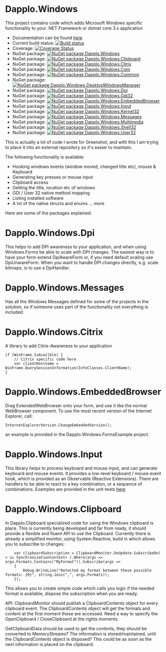# Dapplo.Windows
This project contains code which adds Microsoft Windows specific functionality to your .NET Framework or dotnet core 3.x application

- Documentation can be found [here](http://www.dapplo.net/documentation/Dapplo.Windows)
- Current build status: [![Build status](https://ci.appveyor.com/api/projects/status/n99jafhbbp74n2w7?svg=true)](https://ci.appveyor.com/project/dapplo/dapplo-windows)
- Coverage: [![Coverage Status](https://coveralls.io/repos/github/dapplo/Dapplo.Windows/badge.svg?branch=master)](https://coveralls.io/github/dapplo/Dapplo.Windows?branch=master)
- NuGet package: [![NuGet package Dapplo.Windows](https://badge.fury.io/nu/Dapplo.Windows.svg)](https://badge.fury.io/nu/Dapplo.Windows)
- NuGet package: [![NuGet package Dapplo.Windows.Clipboard](https://badge.fury.io/nu/Dapplo.Windows.Clipboard.svg)](https://badge.fury.io/nu/Dapplo.Windows.Clipboard)
- NuGet package: [![NuGet package Dapplo.Windows.Citrix](https://badge.fury.io/nu/Dapplo.Windows.Citrix.svg)](https://badge.fury.io/nu/Dapplo.Windows.Citrix)
- NuGet package: [![NuGet package Dapplo.Windows.Com](https://badge.fury.io/nu/Dapplo.Windows.Com.svg)](https://badge.fury.io/nu/Dapplo.Windows.Com)
- NuGet package: [![NuGet package Dapplo.Windows.Common](https://badge.fury.io/nu/Dapplo.Windows.Common.svg)](https://badge.fury.io/nu/Dapplo.Windows.Common)
- NuGet package: [![NuGet package Dapplo.Windows.DesktopWindowsManager](https://badge.fury.io/nu/Dapplo.Windows.DesktopWindowsManager.svg)](https://badge.fury.io/nu/Dapplo.Windows.DesktopWindowsManager)
- NuGet package: [![NuGet package Dapplo.Windows.Dpi](https://badge.fury.io/nu/Dapplo.Windows.Dpi.svg)](https://badge.fury.io/nu/Dapplo.Windows.Dpi)
- NuGet package: [![NuGet package Dapplo.Windows.Gdi32](https://badge.fury.io/nu/Dapplo.Windows.Gdi32.svg)](https://badge.fury.io/nu/Dapplo.Windows.Gdi32)
- NuGet package: [![NuGet package Dapplo.Windows.EmbeddedBrowser](https://badge.fury.io/nu/Dapplo.Windows.EmbeddedBrowser.svg)](https://badge.fury.io/nu/Dapplo.Windows.EmbeddedBrowser)
- NuGet package: [![NuGet package Dapplo.Windows.Input](https://badge.fury.io/nu/Dapplo.Windows.Input.svg)](https://badge.fury.io/nu/Dapplo.Windows.Input)
- NuGet package: [![NuGet package Dapplo.Windows.Kernel32](https://badge.fury.io/nu/Dapplo.Windows.Kernel32.svg)](https://badge.fury.io/nu/Dapplo.Windows.Kernel32)
- NuGet package: [![NuGet package Dapplo.Windows.Messages](https://badge.fury.io/nu/Dapplo.Windows.Messages.svg)](https://badge.fury.io/nu/Dapplo.Windows.Messages)
- NuGet package: [![NuGet package Dapplo.Windows.Multimedia](https://badge.fury.io/nu/Dapplo.Windows.Multimedia.svg)](https://badge.fury.io/nu/Dapplo.Windows.Multimedia)
- NuGet package: [![NuGet package Dapplo.Windows.Shell32](https://badge.fury.io/nu/Dapplo.Windows.Shell32.svg)](https://badge.fury.io/nu/Dapplo.Windows.Shell32)
- NuGet package: [![NuGet package Dapplo.Windows.User32](https://badge.fury.io/nu/Dapplo.Windows.User32.svg)](https://badge.fury.io/nu/Dapplo.Windows.User32)

This is actually a lot of code I wrote for Greenshot, and with this I am trying to place it into an external repository so it's easier to maintain.

The following functionality is available:
* Hooking windows events (window moved, changed title etc), mouse & Keyboard
* Generating key presses or mouse input
* Clipboard access
* Getting the title, location etc of windows
* GDI / User 32 native method mapping
* Listing installed software
* A lot of the native structs and enums
... more


Here are some of the packages explained:

# Dapplo.Windows.Dpi
This helps to add DPI awareness to your application, and when using Windows.Forms be able to scale with DPI changes.
The easiest way is to have your form extend DpiAwareForm or, if you need default scaling use DpiUnwareForm.
When you want to handle DPI changes directly, e.g. scale bitmaps, is to use a DpiHandler.

# Dapplo.Windows.Messages
Has all the Windows Messages defined for some of the projects in the solution, so if someone uses part of the functionality not everything is included.

# Dapplo.Windows.Citrix
A library to add Citrix-Awareness to your application
```
if (WinFrame.IsAvailble) {
	// Citrix specific code here
	var clientHostname = WinFrame.QuerySessionInformation(InfoClasses.ClientName);
}
```

# Dapplo.Windows.EmbeddedBrowser
Drag ExtendedWebBrowser onto your form, and use it like the normal WebBrowser component.
To use the most recent version of the Internet Explorer, call:
```
InternetExplorerVersion.ChangeEmbeddedVersion();
```
an example is provided in the Dapplo.Windows.FormsExample project.

# Dapplo.Windows.Input
This library helps to process keyboard and mouse input, and can generate keyboard and mouse events.
It provides a low-level keyboard / mouse event hook, which is provided as an Observable (Reactive Extensions).
There are handlers to be able to react to a key combination, or a sequence of combinations.
Examples are provided in the unit-tests [here](https://github.com/dapplo/Dapplo.Windows/blob/master/src/Dapplo.Windows.Tests/KeyboardHookTests.cs)


# Dapplo.Windows.Clipboard
In Dapplo.Clipboard specialized code for using the Windows clipboard is place.
This is currently being developed and far from ready, it should provide a flexible and fluent API to use the Clipboard.
Currently there is already a simplified monitor, using System.Reactive, build in which allows you to subscribe to changes:
```
	var clipboardSubscription = ClipboardMonitor.OnUpdate.SubscribeOn( < ui SynchronizationContext> ).Where(args => args.Formats.Contains("MyFormat")).Subscribe(args =>
	{
		Debug.WriteLine("Detected my format between these possible formats: {0}", string.Join(",", args.Formats));
	});
```
This allows you to create simple code which calls you logic if the needed format is available, dispose the subscription when you are ready.

API:
ClipboardMonitor should publish a ClipboardContents object for every clipboard event.
The ClipboardContents object will get the formats and content at the first moment these are accessed.
Need a way to specify the OpenClipboard / CloseClipboard at the rights moments.

GetClipboardData should be used to get the contents, they should be converted to MemoryStreams?
The information is stored/maintained, until the ClipboardContents object is disposed?
This could be as soon as the next information is placed on the clipboard.

